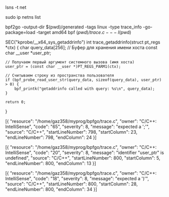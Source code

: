 lsns -t net


sudo ip netns list


bpf2go -output-dir $(pwd)/generated -tags linux -type trace_info -go-package=load -target amd64 bpf $(pwd)/trace.c -- -I$(pwd)


SEC("kprobe/__x64_sys_getaddrinfo")
int trace_getaddrinfo(struct pt_regs *ctx) {
    char query_data[256]; // Буфер для хранения имени хоста
    const char __user *user_ptr;

    // Получаем первый аргумент системного вызова (имя хоста)
    user_ptr = (const char __user *)PT_REGS_PARM1(ctx);

    // Считываем строку из пространства пользователя
    if (bpf_probe_read_user_str(query_data, sizeof(query_data), user_ptr) > 0) {
        bpf_printk("getaddrinfo called with query: %s\n", query_data);
    }

    return 0;
}

[{
	"resource": "/home/gaz358/myprog/bpfgo/trace.c",
	"owner": "C/C++: IntelliSense",
	"code": "65",
	"severity": 8,
	"message": "expected a ';'",
	"source": "C/C++",
	"startLineNumber": 798,
	"startColumn": 23,
	"endLineNumber": 798,
	"endColumn": 24
}]

[{
	"resource": "/home/gaz358/myprog/bpfgo/trace.c",
	"owner": "C/C++: IntelliSense",
	"code": "20",
	"severity": 8,
	"message": "identifier \"user_ptr\" is undefined",
	"source": "C/C++",
	"startLineNumber": 800,
	"startColumn": 5,
	"endLineNumber": 800,
	"endColumn": 13
}]

[{
	"resource": "/home/gaz358/myprog/bpfgo/trace.c",
	"owner": "C/C++: IntelliSense",
	"code": "18",
	"severity": 8,
	"message": "expected a ')'",
	"source": "C/C++",
	"startLineNumber": 800,
	"startColumn": 28,
	"endLineNumber": 800,
	"endColumn": 34
}]















